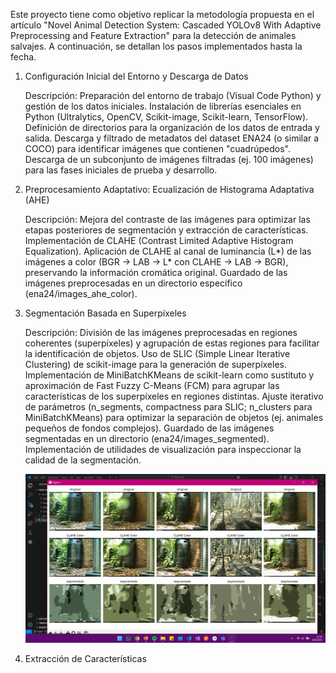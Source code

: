 Este proyecto tiene como objetivo replicar la metodología propuesta en el artículo "Novel Animal Detection System: Cascaded YOLOv8 With Adaptive Preprocessing and Feature Extraction" para la detección de animales salvajes. A continuación, se detallan los pasos implementados hasta la fecha.

1. Configuración Inicial del Entorno y Descarga de Datos

    Descripción: Preparación del entorno de trabajo (Visual Code Python) y gestión de los datos iniciales.
        Instalación de librerías esenciales en Python (Ultralytics, OpenCV, Scikit-image, Scikit-learn, TensorFlow).
        Definición de directorios para la organización de los datos de entrada y salida.
        Descarga y filtrado de metadatos del dataset ENA24 (o similar a COCO) para identificar imágenes que contienen "cuadrúpedos".
        Descarga de un subconjunto de imágenes filtradas (ej. 100 imágenes) para las fases iniciales de prueba y desarrollo.

2. Preprocesamiento Adaptativo: Ecualización de Histograma Adaptativa (AHE)

    Descripción: Mejora del contraste de las imágenes para optimizar las etapas posteriores de segmentación y extracción de características.
        Implementación de CLAHE (Contrast Limited Adaptive Histogram Equalization).
        Aplicación de CLAHE al canal de luminancia (L*) de las imágenes a color (BGR -> LAB -> L* con CLAHE -> LAB -> BGR), preservando la información cromática original.
        Guardado de las imágenes preprocesadas en un directorio específico (ena24/images_ahe_color).

3. Segmentación Basada en Superpíxeles

    Descripción: División de las imágenes preprocesadas en regiones coherentes (superpíxeles) y agrupación de estas regiones para facilitar la identificación de objetos.
        Uso de SLIC (Simple Linear Iterative Clustering) de scikit-image para la generación de superpíxeles.
        Implementación de MiniBatchKMeans de scikit-learn como sustituto y aproximación de Fast Fuzzy C-Means (FCM) para agrupar las características de los superpíxeles en regiones distintas.
        Ajuste iterativo de parámetros (n_segments, compactness para SLIC; n_clusters para MiniBatchKMeans) para optimizar la separación de objetos (ej. animales pequeños de fondos complejos).
        Guardado de las imágenes segmentadas en un directorio (ena24/images_segmented).
        Implementación de utilidades de visualización para inspeccionar la calidad de la segmentación.

     <p align="center">
    <img src="evidencias/Plan1.png" alt="Mostrando algunas imágenes para comparación (Original, CLAHE, Segmentada)" width="700"/>
    </p>

5. Extracción de Características

    
